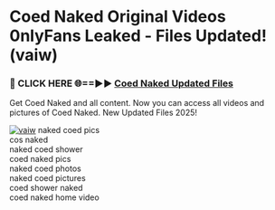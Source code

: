 # Coed Naked Original Videos 0nlyFans Leaked - Files Updated! (vaiw)

<h3>🔴 CLICK HERE 🌐==►► <a href="https://tinyurl.com/up5wt9bj" rel="nofollow">Coed Naked Updated Files</a></h3>

Get Coed Naked and all content. Now you can access all videos and pictures of Coed Naked. New Updated Files 2025!

[![vaiw](https://i.imgur.com/ABiUzMV.gif)](https://tinyurl.com/up5wt9bj)
naked coed pics<br>
cos naked<br>
naked coed shower<br>
coed naked pics<br>
naked coed photos<br>
naked coed pictures<br>
coed shower naked<br>
coed naked home video